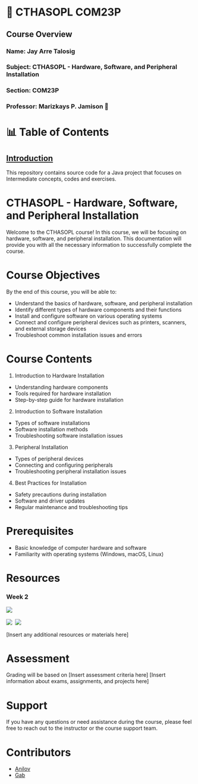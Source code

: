 # 💫 CTHASOPL COM23P
## Course Overview
### Name: Jay Arre Talosig  
### Subject: CTHASOPL - Hardware, Software, and Peripheral Installation
### Section: COM23P   
### Professor: Marizkays P. Jamison 👋       

# 📊 Table of Contents

## [Introduction](#introduction)
This repository contains source code for a Java project that focuses on Intermediate concepts, codes and exercises.

# CTHASOPL - Hardware, Software, and Peripheral Installation

Welcome to the CTHASOPL course! In this course, we will be focusing on hardware, software, and peripheral installation. This documentation will provide you with all the necessary information to successfully complete the course.

# Course Objectives
By the end of this course, you will be able to:

* Understand the basics of hardware, software, and peripheral installation
* Identify different types of hardware components and their functions
* Install and configure software on various operating systems
* Connect and configure peripheral devices such as printers, scanners, and external storage devices
* Troubleshoot common installation issues and errors

# Course Contents
1. Introduction to Hardware Installation
* Understanding hardware components
* Tools required for hardware installation
* Step-by-step guide for hardware installation

2. Introduction to Software Installation
* Types of software installations
* Software installation methods
* Troubleshooting software installation issues

3. Peripheral Installation
* Types of peripheral devices
* Connecting and configuring peripherals
* Troubleshooting peripheral installation issues

4. Best Practices for Installation
* Safety precautions during installation
* Software and driver updates
* Regular maintenance and troubleshooting tips

# Prerequisites
* Basic knowledge of computer hardware and software
* Familiarity with operating systems (Windows, macOS, Linux)

# Resources

### Week 2

<img src="images/10.jpg"> 

<img src="images/11.jpg"> 
<img src="images/2.jpg">

[Insert any additional resources or materials here]

# Assessment
Grading will be based on [Insert assessment criteria here]
[Insert information about exams, assignments, and projects here]


# Support
If you have any questions or need assistance during the course, please feel free to reach out to the instructor or the course support team.

# Contributors
* [Anilov](https://github.com/tiquioani)
* [Gab](https://github.com/IYB-Mata) 


